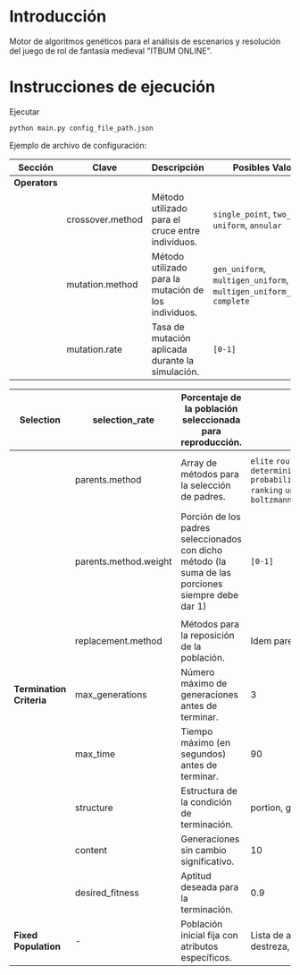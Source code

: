 # Introducción
Motor de algoritmos genéticos para el análisis de escenarios y resolución del juego de rol de fantasía medieval "ITBUM ONLINE".

# Instrucciones de ejecución
Ejecutar

```sh
python main.py config_file_path.json
```

Ejemplo de archivo de configuración:


| Sección       | Clave            | Descripción                                          | Posibles Valores                                                          | Parámetros Adicionales                        |
| ------------- | ---------------- | ---------------------------------------------------- | ------------------------------------------------------------------------- | --------------------------------------------- |
| **Operators** |                  |                                                      |                                                                           |                                               |
|               | crossover.method | Método utilizado para el cruce entre individuos.     | `single_point`, `two_point`, `uniform`, `annular`                         |                                               |
|               | mutation.method  | Método utilizado para la mutación de los individuos. | `gen_uniform`, `multigen_uniform`, `multigen_uniform_limited`, `complete` | `multigen_uniform_limited`: `amount` (entero) |
|               | mutation.rate    | Tasa de mutación aplicada durante la simulación.     | `[0-1]`                                                                   |                                               |

| **Selection**            | selection_rate        | Porcentaje de la población seleccionada para reproducción.                                         | `[0-1]`                                                                                                    |                                                                                                                           |
| ------------------------ | --------------------- | -------------------------------------------------------------------------------------------------- | ---------------------------------------------------------------------------------------------------------- | ------------------------------------------------------------------------------------------------------------------------- |
|                          | parents.method        | Array de métodos para la selección de padres.                                                      | `elite` `roulette` `deterministic_tournament` `probabilistic_tournament` `ranking` `universal` `boltzmann` | `deterministic_tournament`: `tournament_size` (int) `probabilistic_tournament`: `threshold` `boltzmann`: `t_0` `t_C` `k`  |
|                          | parents.method.weight | Porción de los padres seleccionados con dicho método (la suma de las porciones siempre debe dar 1) | `[0-1]`                                                                                                    |                                                                                                                           |
|                          |                       |                                                                                                    |                                                                                                            |                                                                                                                           |
|                          | replacement.method    | Métodos para la reposición de la población.                                                        | Idem parentrs.method                                                                                       |                                                                                                                           |
| **Termination Criteria** | max_generations       | Número máximo de generaciones antes de terminar.                                                   | 3                                                                                                          |                                                                                                                           |
|                          | max_time              | Tiempo máximo (en segundos) antes de terminar.                                                     | 90                                                                                                         |                                                                                                                           |
|                          | structure             | Estructura de la condición de terminación.                                                         | portion, generations                                                                                       |                                                                                                                           |
|                          | content               | Generaciones sin cambio significativo.                                                             | 10                                                                                                         |                                                                                                                           |
|                          | desired_fitness       | Aptitud deseada para la terminación.                                                               | 0.9                                                                                                        |                                                                                                                           |
| **Fixed Population**     | -                     | Población inicial fija con atributos específicos.                                                  | Lista de atributos (fuerza, destreza, etc.)                                                                |                                                                                                                           |

